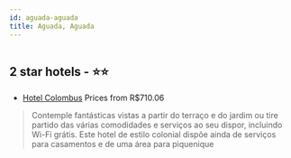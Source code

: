 ```yaml
---
id: aguada-aguada
title: Aguada, Aguada
---
```


<center><img src="https://i.travelapi.com/hotels/5000000/4620000/4612800/4612743/9358b636_z.jpg" alt="" /></center>


##  2 star hotels - ⭐️⭐️

-    [Hotel Colombus](https://www.hurb.com/br/aud/https://www.hurb.com/br/hotels/aguada/hotel-colombus-HT-3CK5?cmp=18055) Prices from R$710.06
   > Contemple fantásticas vistas a partir do terraço e do jardim ou tire partido das várias comodidades e serviços ao seu dispor, incluindo Wi-Fi grátis. Este hotel de estilo colonial dispõe ainda de serviços para casamentos e de uma área para piquenique
